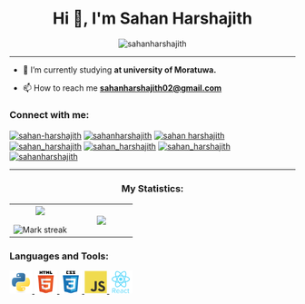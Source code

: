 <h1 align="center">Hi 👋, I'm Sahan Harshajith</h1>

<p align="center"> <img src="https://komarev.com/ghpvc/?username=sahanharshajith&label=Profile%20views&color=0e75b6&style=flat" alt="sahanharshajith" /> </p>

---

- 🌱 I’m currently studying **at university of Moratuwa.**

- 📫 How to reach me **sahanharshajith02@gmail.com**

<h3 align="left">Connect with me:</h3>
<p align="left">
<a href="https://linkedin.com/in/sahan-harshajith" target="blank"><img align="center" src="https://raw.githubusercontent.com/rahuldkjain/github-profile-readme-generator/master/src/images/icons/Social/linked-in-alt.svg" alt="sahan-harshajith" height="30" width="40" /></a>
<a href="https://twitter.com/sahanharshajith" target="blank"><img align="center" src="https://raw.githubusercontent.com/rahuldkjain/github-profile-readme-generator/master/src/images/icons/Social/twitter.svg" alt="sahanharshajith" height="30" width="40" /></a>
<a href="https://fb.com/sahan harshajith" target="blank"><img align="center" src="https://raw.githubusercontent.com/rahuldkjain/github-profile-readme-generator/master/src/images/icons/Social/facebook.svg" alt="sahan harshajith" height="30" width="40" /></a>
<a href="https://instagram.com/sahan_harshajith" target="blank"><img align="center" src="https://raw.githubusercontent.com/rahuldkjain/github-profile-readme-generator/master/src/images/icons/Social/instagram.svg" alt="sahan_harshajith" height="30" width="40" /></a>
<a href="https://www.hackerrank.com/sahan_harshajith" target="blank"><img align="center" src="https://raw.githubusercontent.com/rahuldkjain/github-profile-readme-generator/master/src/images/icons/Social/hackerrank.svg" alt="sahan_harshajith" height="30" width="40" /></a>
<a href="https://discord.gg/sahan_harshajith" target="blank"><img align="center" src="https://raw.githubusercontent.com/rahuldkjain/github-profile-readme-generator/master/src/images/icons/Social/discord.svg" alt="sahan_harshajith" height="30" width="40" /></a>
<a href="https://medium.com/sahanharshajith" target="blank"><img align="center" src="https://raw.githubusercontent.com/rahuldkjain/github-profile-readme-generator/master/src/images/icons/Social/medium.svg" alt="sahanharshajith" height="30" width="40" /></a>
</p>

---

<h3 align="center">My Statistics:</h3>
<p align="center">
<table align="center">
<tr border="none">
<td width="50%" align="center">
  
  <img  align="center"  src="https://github-readme-stats.vercel.app/api?username=sahanharshajith&theme=dark&show_icons=true&count_private=true" />
  <br></br>
  <img  title="🔥 Get streak stats for your profile at git.io/streak-stats" alt="Mark streak" src="https://github-readme-streak-stats.herokuapp.com/?user=sahanharshajith&theme=dark&hide_border=false" /> 
</td>
<td width="50%" align="center">

  <img  align="center"  src="https://github-readme-stats.anuraghazra1.vercel.app/api/top-langs/?username=sahanharshajith&theme=dark&hide_border=false&no-bg=true&no-frame=true&langs_count=10"/>
  
  </td>
</tr>
</table>




<h3 align="left">Languages and Tools:</h3>
<p align="left"> 
  <a href="https://www.python.org" target="_blank" rel="noreferrer"> <img src="https://raw.githubusercontent.com/devicons/devicon/master/icons/python/python-original.svg" alt="python" width="40" height="40"/> </a> 
  <a href="https://www.w3.org/html/" target="_blank" rel="noreferrer"> <img src="https://raw.githubusercontent.com/devicons/devicon/master/icons/html5/html5-original-wordmark.svg" alt="html5" width="40" height="40"/> </a> 
  <a href="https://www.w3schools.com/css/" target="_blank" rel="noreferrer"> <img src="https://raw.githubusercontent.com/devicons/devicon/master/icons/css3/css3-original-wordmark.svg" alt="css3" width="40" height="40"/> </a>
  <a href="https://developer.mozilla.org/en-US/docs/Web/JavaScript" target="_blank" rel="noreferrer"> <img src="https://raw.githubusercontent.com/devicons/devicon/master/icons/javascript/javascript-original.svg" alt="javascript" width="40" height="40"/> </a> 
   <a href="https://reactjs.org/" target="_blank" rel="noreferrer"> <img src="https://raw.githubusercontent.com/devicons/devicon/master/icons/react/react-original-wordmark.svg" alt="react" width="40" height="40"/> </a> 
 
 
